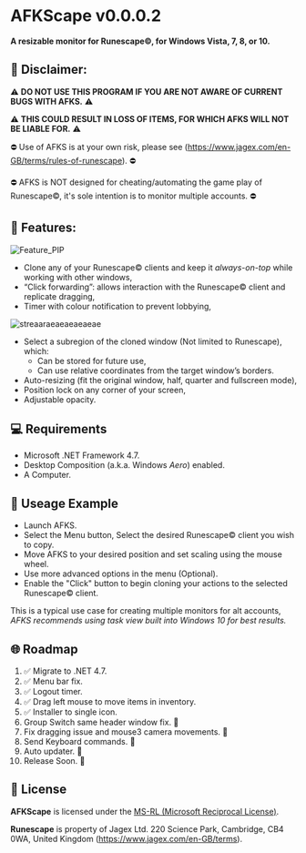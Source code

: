 # AFKScape v0.0.0.2

**A resizable monitor for Runescape©, for Windows Vista, 7, 8, or 10.**

## :book: Disclaimer:
 
 :warning: **DO NOT USE THIS PROGRAM IF YOU ARE NOT AWARE OF CURRENT BUGS WITH AFKS.** :warning: 

 :warning: **THIS COULD RESULT IN LOSS OF ITEMS, FOR WHICH AFKS WILL NOT BE LIABLE FOR.** :warning: 

 :no_entry: Use of AFKS is at your own risk, please see (https://www.jagex.com/en-GB/terms/rules-of-runescape). :no_entry: 
 
 :no_entry: AFKS is NOT designed for cheating/automating the game play of Runescape©, it's sole intention is to monitor multiple accounts. :no_entry:

## :gem: Features:

![Feature_PIP](https://user-images.githubusercontent.com/80352375/110637384-427ce380-81a5-11eb-87a0-4fec8980d9b4.gif)
* Clone any of your Runescape© clients and keep it *always-on-top* while working with other windows,
* “Click forwarding”: allows interaction with the Runescape© client and replicate dragging,
* Timer with colour notification to prevent lobbying,

![streaaraeaeaeaeaeae](https://user-images.githubusercontent.com/80352375/112639809-95f36080-8e38-11eb-8a1e-a48cb5e1ece4.gif)
* Select a subregion of the cloned window (Not limited to Runescape), which:
  * Can be stored for future use,
  * Can use relative coordinates from the target window’s borders.
* Auto-resizing (fit the original window, half, quarter and fullscreen mode),
* Position lock on any corner of your screen,
* Adjustable opacity.

## :computer: Requirements

* Microsoft .NET Framework 4.7.
* Desktop Composition (a.k.a. Windows *Aero*) enabled.
* A Computer.

## :vertical_traffic_light: Useage Example

* Launch AFKS.
* Select the Menu button, Select the desired Runescape© client you wish to copy.
* Move AFKS to your desired position and set scaling using the mouse wheel.
* Use more advanced options in the menu (Optional).
* Enable the "Click" button to begin cloning your actions to the selected Runescape© client.

This is a typical use case for creating multiple monitors for alt accounts,
*AFKS recommends using task view built into Windows 10 for best results.*

##  :globe_with_meridians: Roadmap

1. ✅&nbsp;Migrate to .NET 4.7.
2. ✅&nbsp;Menu bar fix.
3. ✅&nbsp;Logout timer.
4. ✅&nbsp;Drag left mouse to move items in inventory.
5. ✅&nbsp;Installer to single icon.
6. Group Switch same header window fix. 🤞
7. Fix dragging issue and mouse3 camera movements. 🤞
8. Send Keyboard commands. 🤞
9. Auto updater. 🤞
10. Release Soon. 🤞

## :page_with_curl: License

**AFKScape** is licensed under the [MS-RL (Microsoft Reciprocal License)](https://github.com/).

**Runescape** is property of Jagex Ltd. 220 Science Park, Cambridge, CB4 0WA, United Kingdom (https://www.jagex.com/en-GB/terms).
